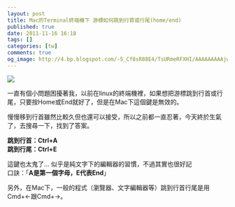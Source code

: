 ```yaml
---
layout: post
title: Mac的Terminal終端機下 游標如何跳到行首或行尾(home/end)
published: true
date: 2011-11-16 16:18
tags: []
categories: [tw]
comments: true
og_image: http://4.bp.blogspot.com/-5_Cf8sR88E4/TsURmeRFXHI/AAAAAAAAAjw/XWRsMakzTr0/s1600/terminal_curse.png
---
```



[![][1]][2]

  
一直有個小問題困擾著我，以前在linux的終端機裡，如果想把游標跳到行首或行尾，只要按Home或End就好了，但是在Mac下這個鍵是無效的。  
  
慢慢移到行首雖然比較久但也還可以接受，所以之前都一直忍著，今天終於生氣了，去搜尋一下，找到了答案。  
  
**跳到行首：Ctrl+A**  
**跳到行尾：Ctrl+E**  
  
這鍵也太鬼了... 似乎是純文字下的編輯器的習慣，不過其實也很好記  
口訣：「**A是第一個字母，E代表End**」  
  
另外，在Mac下，一般的程式（瀏覽器、文字編輯器等）跳到行首行尾是用Cmd+←跟Cmd+→。

[1]: http://4.bp.blogspot.com/-5_Cf8sR88E4/TsURmeRFXHI/AAAAAAAAAjw/XWRsMakzTr0/s400/terminal_curse.png
[2]: http://4.bp.blogspot.com/-5_Cf8sR88E4/TsURmeRFXHI/AAAAAAAAAjw/XWRsMakzTr0/s1600/terminal_curse.png
